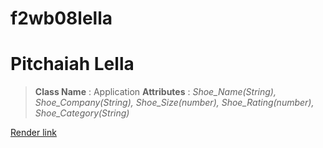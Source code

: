 # f2wb08lella
# Pitchaiah Lella

> __Class Name__ : Application 
> __Attributes__ : *Shoe_Name(String), Shoe_Company(String), Shoe_Size(number), Shoe_Rating(number), Shoe_Category(String)*

[Render link](https://f2wb08lella.onrender.com)
